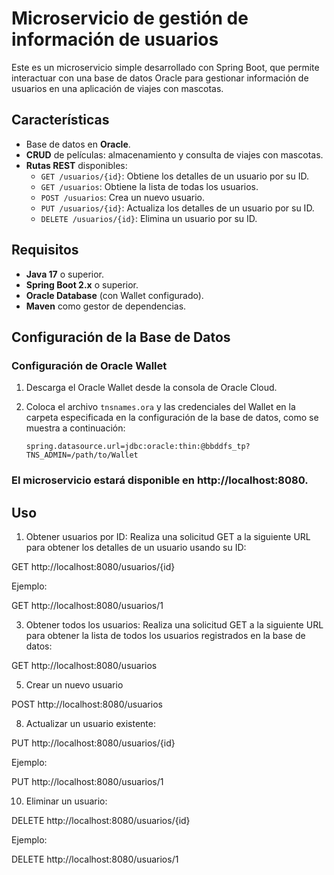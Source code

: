 # Microservicio de gestión de información de usuarios
Este es un microservicio simple desarrollado con Spring Boot, que permite interactuar con una base de datos Oracle para gestionar información de usuarios en una aplicación de viajes con mascotas.

## Características

- Base de datos en **Oracle**.
- **CRUD** de películas: almacenamiento y consulta de viajes con mascotas.
- **Rutas REST** disponibles:
  - `GET /usuarios/{id}`: Obtiene los detalles de un usuario por su ID.
  - `GET /usuarios`: Obtiene la lista de todas los usuarios.
  - `POST /usuarios`: Crea un nuevo usuario.
  - `PUT /usuarios/{id}`: Actualiza los detalles de un usuario por su ID.
  - `DELETE /usuarios/{id}`: Elimina un usuario por su ID.

## Requisitos

- **Java 17** o superior.
- **Spring Boot 2.x** o superior.
- **Oracle Database** (con Wallet configurado).
- **Maven** como gestor de dependencias.

## Configuración de la Base de Datos

### Configuración de Oracle Wallet

1. Descarga el Oracle Wallet desde la consola de Oracle Cloud.
2. Coloca el archivo `tnsnames.ora` y las credenciales del Wallet en la carpeta especificada en la configuración de la base de datos, como se muestra a continuación:
   
   ```properties
   spring.datasource.url=jdbc:oracle:thin:@bbddfs_tp?TNS_ADMIN=/path/to/Wallet

### El microservicio estará disponible en http://localhost:8080.

## Uso

1. Obtener usuarios por ID:
Realiza una solicitud GET a la siguiente URL para obtener los detalles de un usuario usando su ID:

GET http://localhost:8080/usuarios/{id}

Ejemplo:

GET http://localhost:8080/usuarios/1

3. Obtener todos los usuarios:
Realiza una solicitud GET a la siguiente URL para obtener la lista de todos los usuarios registrados en la base de datos:

GET http://localhost:8080/usuarios

5. Crear un nuevo usuario

POST http://localhost:8080/usuarios

8. Actualizar un usuario existente:

PUT http://localhost:8080/usuarios/{id}

Ejemplo:

PUT http://localhost:8080/usuarios/1

10. Eliminar un usuario:
    
DELETE http://localhost:8080/usuarios/{id}

Ejemplo:

DELETE http://localhost:8080/usuarios/1
